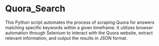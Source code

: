 # Quora_Search
This Python script automates the process of scraping Quora for answers matching specific keywords within a given timeframe. It utilizes browser automation through Selenium to interact with the Quora website, extract relevant information, and output the results in JSON format.
